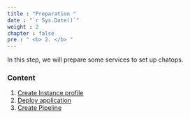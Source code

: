 ```yaml
---
title : "Preparation "
date : "`r Sys.Date()`"
weight : 2
chapter : false
pre : " <b> 2. </b> "
---
```


In this step, we will prepare some services to set up chatops.

### Content
  1. [Create Instance profile](2.1-ec2profile/)
  2. [Deploy application](2.2-deploy/)
  3. [Create Pipeline](2.3-createpipeline/)